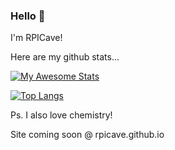 ### Hello 🤚
I'm RPICave!

Here are my github stats...

[![My Awesome Stats](https://awesome-github-stats.azurewebsites.net/user-stats/RPICave?cardType=octocat&theme=prussian)](https://git.io/awesome-stats-card)

[![Top Langs](https://github-readme-stats.vercel.app/api/top-langs/?username=anuraghazra)](https://github.com/anuraghazra/github-readme-stats)

Ps. I also love chemistry!

Site coming soon @ rpicave.github.io
